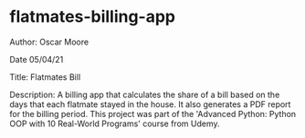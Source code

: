 # flatmates-billing-app

Author: Oscar Moore 

Date 05/04/21

Title: Flatmates Bill

Description: A billing app that calculates the share of a bill based on the days that each flatmate stayed in the house. It also generates a PDF report
for the billing period. This project was part of the 'Advanced Python: Python OOP with 10 Real-World Programs' course from Udemy. 


